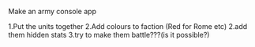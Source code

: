 Make an army console app

1.Put the units together
2.Add colours to faction (Red for Rome etc)
2.add them hidden stats
3.try to make them battle???(is it possible?)